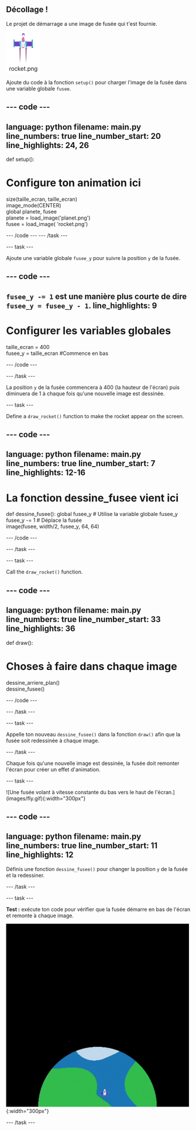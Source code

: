 ## Décollage !

Le projet de démarrage a une image de fusée qui t'est fournie.

![Image de la fusée dans la galerie d'images de l'éditeur de code.](images/rocket_image.png)

Ajoute du code à la fonction `setup()` pour charger l'image de la fusée dans une variable globale `fusee`.

<div class="c-project-code">

--- code ---
---
language: python filename: main.py line_numbers: true line_number_start: 20
line_highlights: 24, 26
---

def setup():   
# Configure ton animation ici   
size(taille_ecran, taille_ecran)   
image_mode(CENTER)   
global planete, fusee   
planete = load_image('planet.png')    
fusee = load_image( 'rocket.png')

--- /code --- --- /task ---

--- task ---

Ajoute une variable globale `fusee_y` pour suivre la position `y` de la fusée.

--- code ---
---
`fusee_y -= 1` est une manière plus courte de dire `fusee_y = fusee_y - 1`.
line_highlights: 9
---

# Configurer les variables globales
taille_ecran = 400    
fusee_y = taille_ecran #Commence en bas

--- /code ---

--- /task ---


La position `y` de la fusée commencera à 400 (la hauteur de l'écran) puis diminuera de 1 à chaque fois qu'une nouvelle image est dessinée.


--- task ---

Define a `draw_rocket()` function to make the rocket appear on the screen.

--- code ---
---
language: python filename: main.py line_numbers: true line_number_start: 7
line_highlights: 12-16
---

# La fonction dessine_fusee vient ici
def dessine_fusee(): global fusee_y # Utilise la variable globale fusee_y    
fusee_y -= 1 # Déplace la fusée    
image(fusee, width/2, fusee_y, 64, 64)


--- /code ---

--- /task ---

--- task ---

Call the `draw_rocket()` function.

--- code ---
---
language: python filename: main.py line_numbers: true line_number_start: 33
line_highlights: 36
---

def draw():   
# Choses à faire dans chaque image   
dessine_arriere_plan()   
dessine_fusee()


--- /code ---

--- /task ---

--- task ---

Appelle ton nouveau `dessine_fusee()` dans la fonction `draw()` afin que la fusée soit redessinée à chaque image.


--- /task ---


Chaque fois qu'une nouvelle image est dessinée, la fusée doit remonter l'écran pour créer un effet d'animation.


--- task ---

!\[Une fusée volant à vitesse constante du bas vers le haut de l'écran.\](images/fly.gif){:width="300px"}

--- code ---
---
language: python filename: main.py line_numbers: true line_number_start: 11
line_highlights: 12
---

Définis une fonction `dessine_fusee()` pour changer la position `y` de la fusée et la redessiner.

--- /task ---


--- task ---

**Test :** exécute ton code pour vérifier que la fusée démarre en bas de l'écran et remonte à chaque image.


![A rocket flying at a steady speed from the bottom to the top of the screen.](images/fly.gif){:width="300px"}

--- /task ---